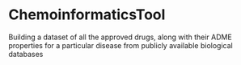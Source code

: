 # ChemoinformaticsTool
Building a dataset of all the approved drugs, along with their ADME properties for a particular disease from publicly available biological databases
